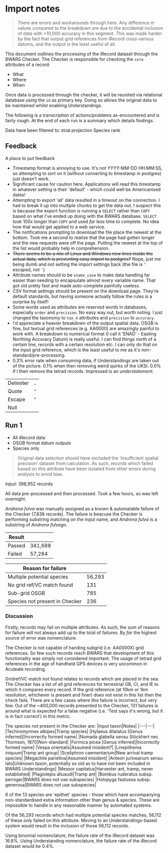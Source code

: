 # Import notes
>There are errors and workarounds through here. Any difference in values compared to the breakdown are due to the accidental inclusion of data with >10,000 accuracy in this segment. This was made harder by the fact that output grid references from iRecord cross various datums, and the output is the least useful of all.

This document outlines the processing of the iRecord dataset through the BWARS Checker. The Checker is responsible for checking the `core` attributes of a record:

- What
- Where
- When

Once data is processed through the checker, it will be reunited via relational database using the `id` as primary key. Doing so allows the original data to be maintained whilst enabling Understandings.

The following is a transcription of actions/problems as-encountered and is fairly rough. At the end of each run is a summary which details findings.

Data have been filtered to:
`OSGB` projection
Species rank

## Feedback
A place to put feedback

- Timestamp format is annoying to use. It's not YYYY-MM-DD HH:MM:SS, so attempting to sort on it (without converting to timestamp in postgres) just doesn't work.
- Significant cause for caution here. Applications will read this timestamp in whatever setting is their 'default' - which could well be Americanised dates!
- Attempting to export 'all' data resulted in a timeout on the connection. I had to break it up into multiple chunks to get the data out. I suspect this is because the export function is running a `SELECT` rather than `COPY` based on what I've ended up doing with the BWARS database. `SELECT` took 100x longer than `COPY` and used *far* less time to complete. No idea how that would get applied to a web service.
- The notifications prompting to download the file place the newest at the bottom. Took me a second to realise that the page had gotten longer and the new requests were off the page. Putting the newest at the top of the list would probably help in comprehension.
- ~~There seems to be a mix of Linux and Windows new lines inside the actual data, which is preventing easy import to postgres?~~ Nope, just me being dumb and not setting the import settings back (the file is `"` escaped, not `'`)
- Attribute names should to be `snake_case` to make data handling far easier than needing to encapsulate almost every variable name. That got old pretty fast and made auto-complete painfully useless.
- CSV format settings should be present on the download page. They're default standards, but having someone actually follow the rules is a surprise by itself!
- Some words used as attributes are reserved words in databases, especially `order` and `precision`. No easy way out, but worth noting. I just changed the taxonomy to `tax_X` attributes and `precision` to `accuracy`.
- I'd appreciate a heavier breakdown of the output spatial data. OSGB is fine, but textual grid references (e.g. AA0000) are amazingly painful to work with. A breakdown to numerical format (I call it 'ENAD' - Easting Northing Accuracy Datum) is really useful. I can find things north of a certain line, records with a certain resolution etc. I can only do that on the input grid reference, which is the least useful to me as it's non-standard/pre-processing.
- 0.3% error rate when consuming data, if Understandings are taken out of the picture. 0.1% when then removing weird quirks of the UKSI. 0.0% if I then remove the tetrad records. Impressed is an *understatement*.

|||
|---|---|
|Delimiter|`,`|
|Quote|`"`|
|Escape|`"`|
|Null||

## Run 1
- All iRecord data
- OSGB format datum outputs
- Species only

> Original data selection should have excluded the 'insufficient spatial precision' dataset from calculation. As such, records which failed based on this attribute have been isolated from other errors during analysis to avoid bias.

Input: 398,952 records

All data pre-processed and then processed. Took a few hours, so was left overnight.

*Andrena fulva* was manually assigned as a known & automatable failure of the Checker (7,838 records). The failure is beacuse the Checker is performing substring matching on the input name, and *Andrena fulva* is a substring of *Andrena fulvago*.

|Result||
|---|---|
|Passed|341,688|
|Failed|57,264|

|Reason for failure||
|---|---|
|Multiple potential species| 56,293|
|No grid ref/VC match found| 131|
|Sub-grid OSGB|785|
|Species not present in Checker|236|

### Discussion
Firstly, records may fail on multiple attributes. As such, the sum of reasons for failure will not always add up to the total of failures. By *far* the highest source of error was nomenclature.

The Checker is not capable of handing subgrid (i.e. AA0000X) grid references. So few such records reach BWARS that development of this functionality was simply not considered important. The usage of tetrad grid references in the age of handheld GPS devices is very uncommon in Aculeate recording.

Gridref/VC match not found relates to records which are placed in the sea. The Checker has a list of all grid references for terrestrial GB, CI, and IE to which it compares every record. If the grid reference (at 10km or 1km resolution, whichever is present and finer) does not exist in this list then the check fails. There are a few cases where this failure is incorrect, but very few. Out of the ~400,000 records presented to the Checker, 131 failures is around what is expected for a false negative (i.e. 'Test says it's wrong, but it is in fact correct') in this metric.

The species not present in the Checker are:
|Input taxon|Notes|
|---|---|
|Technomyrmex albipes|Tramp species|
|Hylaeus dilatatus [Genus inferred]|Incorrectly formed name|
|Nomada glabella sensu Stöckhert nec Thomson, 1870|Non-standard|
|Formica picea [Genus inferred]|Incorrectly formed name|
|Vespa orientalis|Assumed misident?|
|Linepithema iniquum|Tramp ant group|
|Sceliphron caementarium|New arrival tramp species|
|Megachile parietina|Assumed misident|
|Anteon jurineanum sensu lato|Unknown taxon, potentially so old as to have not been included in BWARS Understandings|
|Messor capitatus|Harvester ant, tramp, never established|
|Plagiolepis alluaudi|Tramp ant|
|Bombus ruderatus subsp. perniger|BWARS does not use subspecies|
|Holopyga fastuosa subsp. generosa|BWARS does not use subspecies|

6 of the 13 species are 'epithet' species - those which have accompanying non-standardised extra information other than genus & species. These are impossible to handle in any reasonable manner by automated systems.

Of the 56,293 records which had multiple potential species matches, 56,112 of these *only* failed on this attribute. Moving to an Understandings-based system would result in the inclusion of those 56,112 records.

Using binomial nomenclature, the failure rate of the iRecord dataset was 16.8%. Using Understanding nomenclature, the failure rate of the iRecord dataset would be 0.4%.